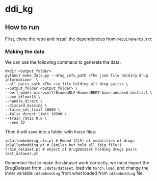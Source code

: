 # ddi_kg

## How to run

First, clone the repo and install the dependencies from `requirements.txt`

### Making the data

We can use the following command to generate the data:

```
mkdir <output_folder>
python3 make_data.py --drug_info_path <The json file holding drug information>  \
--all_pairs_path <The csv file holding all drug pairs> \
--output_folder <output_folder> \
--bert_model microsoft/BiomedNLP-BiomedBERT-base-uncased-abstract \
--use_bfloat16 \
--handle_direct \
--discard_missing \
--false_set_limit 10000 \
--false_direct_limit 10000 \
--train_ratio 0.8 \
--seed 42
```

Then it will save into a folder with these files:
```
id2allembedding_cls.pt # Embed [CLS] of modalities of drugs
id2allembedding.pt # Similar but hold all (big file!)
train_dataset.pt # object of DrugDataset holding drugs pairs
test_dataset.pt
```

Remember that to make the dataset work correctly, we must import the DrugDataset from `./data/dataset`, load via `torch.load`, and change the inner variable `id2embedding` from what loaded from `id2embedding` file.
